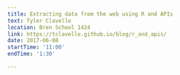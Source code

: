```yaml
---
title: Extracting data from the web using R and APIs
text: Tyler Clavelle
location: Bren School 1424
link: https://tclavelle.github.io/blog/r_and_apis/
date: 2017-06-08
startTime: '11:00'
endTime: '1:30'

---
```

